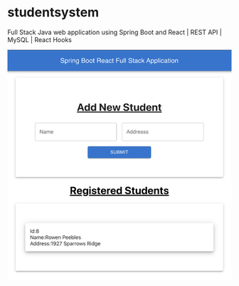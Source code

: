 # studentsystem
Full Stack Java web application using Spring Boot and React | REST API | MySQL | React Hooks

![alt text](https://github.com/rowenpeebles/studentsystem/blob/master/Application-UI.png?raw=true)
